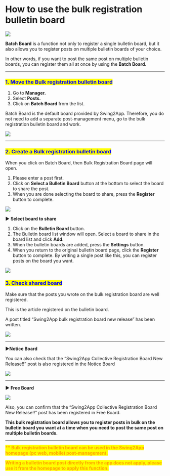 # How to use the bulk registration bulletin board

![](https://support.swing2app.com/wp-content/uploads/2018/09/post.png)

**Batch Board** is a function not only to register a single bulletin board, but it also allows you to register posts on multiple bulletin boards of your choice.

In other words, if you want to post the same post on multiple bulletin boards, you can register them all at once by using the **Batch Board.**

***

### <mark style="color:blue;">**1. Move the Bulk registration bulletin board**</mark>

1. Go to **Manager.**
2. Select **Posts.**
3. Click on **Batch Board** from the list.

Batch Board is the default board provided by Swing2App. Therefore, you do not need to add a separate post-management menu, go to the bulk registration bulletin board and work.

![](https://support.swing2app.com/wp-content/uploads/2018/09/b56.png)

***

### <mark style="color:blue;">**2.  Create a Bulk registration bulletin board**</mark>

When you click on Batch Board, then Bulk Registration Board page will open.

1. Please enter a post first.
2. Click on **Select a Bulletin Board** button at the bottom to select the board to share the post.&#x20;
3. When you are done selecting the board to share, press the **Register** button to complete.

![](https://support.swing2app.com/wp-content/uploads/2018/09/dfjdf.png)

**▶ Select board to share**

1. Click on the **Bulletin Board** button.&#x20;
2. The Bulletin board list window will open. Select a board to share in the board list and click **Add.**&#x20;
3. When the bulletin boards are added, press the **Settings** button.
4. When you return to the original bulletin board page, click the **Register** button to complete. By writing a single post like this, you can register posts on the board you want.

![](https://support.swing2app.com/wp-content/uploads/2018/09/trufk.png)

### <mark style="color:blue;">**3. Check shared board**</mark>

Make sure that the posts you wrote on the bulk registration board are well registered.

This is the article registered on the bulletin board.

A post titled “Swing2App bulk registration board new release” has been written.

![](https://support.swing2app.com/wp-content/uploads/2018/09/bb29.png)

***

▶**Notice Board**

You can also check that the “Swing2App Collective Registration Board New Release!!” post is also registered in the Notice Board

![](https://support.swing2app.com/wp-content/uploads/2018/09/b60-e1587043443841.png)

***

**▶ Free Board**

![](https://support.swing2app.com/wp-content/uploads/2018/09/b59-e1587043472820.png)

Also, you can confirm that the “Swing2App Collective Registration Board New Release!!” post has been registered in Free Board.

**This bulk registration board allows you to register posts in bulk on the bulletin board you want at a time when you need to post the same post on multiple bulletin boards.**&#x20;

****

<mark style="color:orange;">**\*\* Bulk registration bulletin board can be used in the Swing2App homepage (pc web, mobile) post-management.**</mark>&#x20;

<mark style="color:orange;">**Writing a bulletin board post directly from the app does not apply, please use it from the homepage to apply this function.**</mark>
